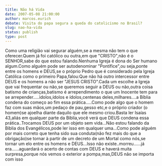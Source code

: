 ```yaml
---
title: Não há Vida
date: 2007-05-08 21:00:00
author: marcos.eurich
debate: Visita do papa segura a queda do catolicismo no Brasil?
slug: nao-ha-vida
status: publish 
type: post
---
```


Como uma religião vai segurar alguém,se a mesma não tem o que oferecer.Quem já foi católico ou outra,em que "CRISTO",não é o SENHOR,sabe do que estou falando.Nenhuma Igreja é dona do Ser humano algum.Como alguém pode ser autodenominar "Pontífice",ou seja,ponte entre os homens e DEUS,se o próprio Pedro que é considerado pela Igreja Católica como o primeiro Papa,falou:Que não há outro intercessor entre DEUS e os homens a não ser "JESUS CRISTO".Cada um escolhe a Igreja que vai frequentar ou não,se queremos seguir a DEUS ou não,outra coisa batismo de crianças,batismo é arrependimento o que um Inocente tem para se arrepender.....ìdolos,ídolos e ídolos,centenas deles,milhares....a Bíblia condena do começo ao fim essa prática.....Como pode algo que o homem faz com suas mãos,um pedaço de pau,gesso etc,e o próprio criador (o homem)se ajoelha diante daquilo que ele mesmo criou.Basta ler Isaías 43,aliás em qualquer parte da Bíblia,você verá que DEUS condena essa prática..Trocamos DEUS por um objeto sem vida...Não estou falando da Bíblia dos Evangélicos,pode ler isso em qualquer uma...Como pode alguém por mais correto que tenha sido sua conduta(não fez mais do que a obrigação)se tornar à partir de um decreto de um Mortal como nós,se tornar um elo entre os homens e DEUS...Isso não existe..morreu......já era......aguardará o acerto de contas com DEUS e haverá muita surpresa,porque nós vemos o exterior a pompa,mas,DEUS não se importa com isso
